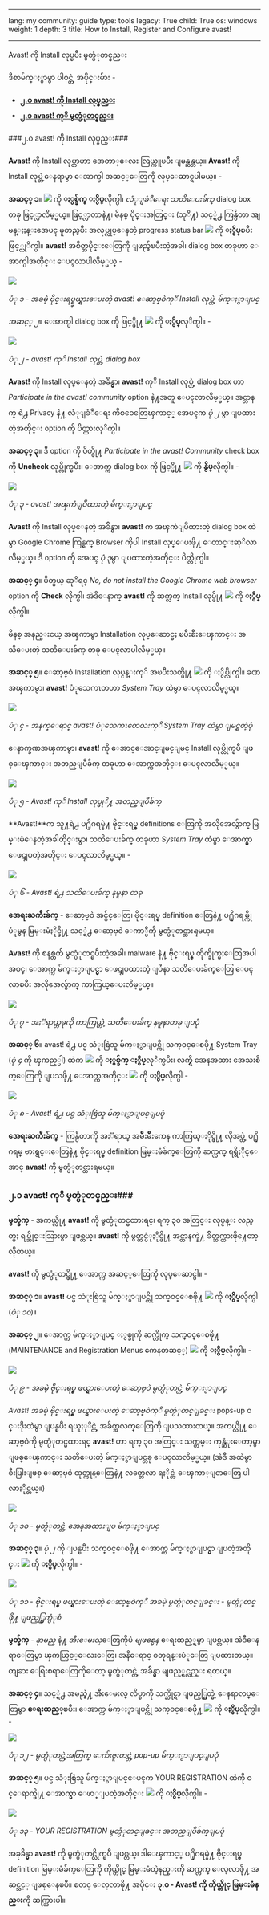 

---

lang: my
community: guide
type: tools
legacy: True
child: True
os: windows
weight: 1
depth: 3
title: How to Install, Register and Configure avast!

---

Avast! ကို Install လုပ္ၿပီး မွတ္ပံုတင္နည္း

ဒီစာမ်က္ႏွာမွာ ပါဝင္တဲ့ အပိုင္းမ်ား -

- [**၂.၀ avast! ကို Install လုပ္နည္း**](#2.0)
- [**၂.၁ avast! ကုိ မွတ္ပံုတင္နည္း**](#2.1)

<a name="2.0"></a>
###၂.၀ avast! ကို Install လုပ္နည္း###

**Avast!** ကို Install လုပ္တာဟာ အေတာ္ေလး လြယ္ကူၿပီး ျမန္ဆန္တယ္။ **Avast!** ကို Install လုပ္တဲ့ေနရာမွာ ေအာက္ပါ အဆင့္ေတြကို လုပ္ေဆာင္ရပါမယ္။ -

**အဆင့္ ၁**။ ![](/sbox/screen/avast-my/15.png) ကို **ႏွစ္ခ်က္ ႏွိပ္**လိုက္ပါ၊ *လံုျခံဳေရး သတိေပးခ်က္* dialog box တခု ဖြင့္လာလိမ့္မယ္။ ဖြင့္လာတာနဲ႔၊ မိနစ္ ပိုင္းအတြင္း (သုိ႔) သင့္ရဲ႕ ကြန္ပ်ဴတာ အျမန္ႏႈန္းအေပၚ မူတည္ၿပီး အလုပ္လုပ္ေနတဲ့ progress status bar ![](/sbox/screen/avast-my/02.png) ကို **ႏွိပ္**ၿပီး ဖြင့္လုိက္ပါ။ **avast!** အစိတ္အပိုင္းေတြကို ျဖည္ခ်ၿပီးတဲ့အခါ၊ dialog box တခုဟာ ေအာက္ပါအတိုင္း ေပၚလာပါလိမ့္မယ္ -

![](/sbox/screen/avast-my/04.png)

*ပံု ၁ - အခမဲ့ ဗိုင္းရပ္စ္ဖယ္ရွားေပးတဲ့ avast! ေဆာ့ဗ္ဝဲကုိ Install လုပ္တဲ့ မ်က္ႏွာျပင္*

*အဆင့္ ၂*။ ေအာက္ပါ dialog box ကို ဖြင့္ဖို႔ ![](/sbox/screen/avast-my/05.png) ကို **ႏွိပ္**လုိက္ပါ။ -

![](/sbox/screen/avast-my/06.png)

*ပံု ၂ - avast! ကုိ Install လုပ္တဲ့ dialog box*

**Avast!** ကို Install လုပ္ေနတဲ့ အခ်ိန္မွာ၊ **avast!** ကုိ Install လုပ္တဲ့ dialog box ဟာ *Participate in the avast! community* option နဲ႔အတူ ေပၚလာလိမ့္မယ္။ အင္တာနက္ ရဲ႕ Privacy နဲ႔ လံုျခံဳေရး ကိစၥေတြေၾကာင့္ အေပၚက *ပုံ ၂* မွာ ျပထားတဲ့အတိုင္း option ကို ပိတ္ထားလုိက္ပါ။ 

**အဆင့္ ၃**။ ဒီ option ကို ပိတ္ဖို႔ *Participate in the avast! Community* check box ကို **Uncheck** လုပ္လိုက္ၿပီး၊ ေအာက္က dialog box ကို ဖြင့္ဖို႔ ![](/sbox/screen/avast-my/05.png) ကို **နွိပ္**လိုက္ပါ။ -

![](/sbox/screen/avast-my/07.png)

*ပံု ၃ - avast! အၾကံျပဳထားတဲ့ မ်က္ႏွာျပင္*

**Avast!** ကို Install လုပ္ေနတဲ့ အခ်ိန္မွာ၊ **avast!** က အၾကံျပဳထားတဲ့ dialog box ထဲမွာ Google Chrome ကြန္ရက္ Browser ကိုပါ Install လုပ္ေပးဖို႔ ေတာင္းဆုိလာလိမ့္မယ္။ ဒီ option ကို အေပၚ *ပုံ ၃*မွာ ျပထားတဲ့အတိုင္း ပိတ္လိုက္ပါ။

**အဆင့္ ၄**။ ပိတ္မယ္ ဆုိရင္ *No, do not install the Google Chrome web browser* option ကို **Check** လိုက္ပါ၊ အဲဒီေနာက္ **avast!** ကို ဆက္လက္ Install လုပ္ဖို႔ ![](/sbox/screen/avast-my/05.png) ကို **ႏွိပ္**လိုက္ပါ။

မိနစ္ အနည္းငယ္ အၾကာမွာ Installation လုပ္ေဆာင္မႈ ၿပီးစီးေၾကာင္း အသိေပးတဲ့ သတိေပးခ်က္ တခု ေပၚလာပါလိမ့္မယ္။

**အဆင့္ ၅**။ ေဆာ့ဗ္ဝဲ Installation လုပ္ငန္းကုိ အၿပီးသတ္ဖို႔ ![](/sbox/screen/avast-my/09.png) ကို ႏွိပ္လိုက္ပါ။ ခဏအၾကာမွာ၊ **avast!** ပံုသေကၤတဟာ *System Tray* ထဲမွာ ေပၚလာလိမ့္မယ္။

![](/sbox/screen/avast-my/10.png)

*ပံု ၄ - အနက္ေရာင္ avast! ပံုသေကၤတေလးကုိ System Tray ထဲမွာ ျမင္ရတဲ့ပုံ*

ေနာက္ခဏအၾကာမွာ၊ **avast!** ကို ေအာင္ေအာင္ျမင္ျမင္ Install လုပ္လိုက္ၿပီ ျဖစ္ေၾကာင္း အတည္ျပဳခ်က္ တခုဟာ ေအာက္ကအတိုင္း ေပၚလာလိမ့္မယ္။

![](/sbox/screen/avast-my/11.png)

*ပံု ၅ - Avast! ကုိ Install လုပ္ဖုိ႔ အတည္ျပဳခ်က္*

**Avast!**က သူ႔ရဲ႕ ပ႐ိုဂရမ္နဲ႔ ဗိုင္းရပ္စ္ definitions ေတြကို အလိုအေလွ်ာက္ မြမ္းမံေနတဲ့အခါတိုင္းမွာ၊ သတိေပးခ်က္ တခုဟာ *System Tray* ထဲမွာ ေအာက္မွာ ေဖၚျပတဲ့အတိုင္း ေပၚလာလိမ့္မယ္။ -

![](/sbox/screen/avast-my/12.png)

*ပံု ၆ - Avast! ရဲ႕ သတိေပးခ်က္ နမူနာ တခု*

**အေရးႀကီးခ်က္** - ေဆာ့ဗ္ဝဲ အင္ဂ်င္ေတြ၊ ဗိုင္းရပ္စ္ definition ေတြနဲ႔ ပ႐ိုဂရမ္ကို ပံုမွန္ မြမ္းမံႏိုင္ဖို႔ သင့္ရဲ႕ ေဆာ့ဗ္ဝဲ ေကာ္ပီကို မွတ္ပံုတင္ထား*ရ*မယ္။

**Avast!** ကို စနစ္တက် မွတ္ပံုတင္ၿပီးတဲ့အခါ၊ malware နဲ႔ ဗိုင္းရပ္စ္ တိုက္ခိုက္မႈေတြအပါအဝင္၊ ေအာက္က မ်က္ႏွာျပင္မွာ ေဖၚျပထားတဲ့ ျပႆနာ သတိေပးခ်က္ေတြ ေပၚလာၿပီး အလိုအေလွ်ာက္ ကာကြယ္ေပးလိမ့္မယ္။

![](/sbox/screen/avast-my/17.png)

*ပံု ၇ - အႏၱရာယ္တခုကို ကာကြယ္တဲ့ သတိေပးခ်က္ နမူနာတခု ျပပုံ*

**အဆင့္ ၆**။ avast! ရဲ႕ ပင္မ သံုးစြဲသူ မ်က္ႏွာျပင္ကို သက္ဝင္ေစဖို႔ System Tray (*ပုံ ၄* ကို ၾကည့္ပါ) ထဲက ![](/sbox/screen/avast-my/13.png) ကို **ႏွစ္ခ်က္ ႏွိပ္**လုိက္ၿပီး၊ လက္ရွိ အေနအထား အေသးစိတ္ေတြကို ျပသဖို႔ ေအာက္ကအတိုင္း ![](/sbox/screen/avast-my/14.png) ကို **ႏွိပ္**လိုက္ပါ -

![](/sbox/screen/avast-my/16.png)

*ပံု ၈ - Avast! ရဲ႕ ပင္မ သံုးစြဲသူ မ်က္ႏွာျပင္ျပပုံ*

**အေရးႀကီးခ်က္** - ကြန္ပ်ဴတာကို အႏၱရာယ္ အမ်ဳိးမ်ဳိးကေန ကာကြယ္ႏိုင္ဖို႔ လိုအပ္တဲ့ ပ႐ိုဂရမ္ ဗားရွင္းေတြနဲ႔ ဗိုင္းရပ္စ္ definition မြမ္းမံခ်က္ေတြကို ဆက္လက္ ရရွိႏိုင္ေအာင္ **avast!** ကို မွတ္ပံုတင္ထားရမယ္။

<a name="2.1"></a>
### ၂.၁ avast! ကုိ မွတ္ပံုတင္နည္း###

**မွတ္ခ်က္** - အကယ္လို႔ **avast!** ကို မွတ္ပံုတင္မထားရင္၊ ရက္ ၃၀ အတြင္း လုပ္ငန္း လည္ပတ္မႈ ရပ္ဆိုင္းသြားမွာ ျဖစ္တယ္။ **avast!** ကို မွတ္တင္ပံုႏိုင္ဖို႔ အင္တာနက္နဲ႔ ခ်ိတ္ဆက္ထားဖို႔ေတာ့ လိုတယ္။

**avast!** ကို မွတ္ပံုတင္ဖို႔ ေအာက္က အဆင့္ေတြကို လုပ္ေဆာင္ပါ။ -

**အဆင့္ ၁**။ **avast!** ပင္မ သံုးစြဲသူ မ်က္ႏွာျပင္ကို သက္ဝင္ေစဖို႔ ![](/sbox/screen/avast-my/20.png) ကို **ႏွိပ္**လိုက္ပါ (*ပံု ၁၀*)။

**အဆင့္ ၂**။ ေအာက္က မ်က္ႏွာျပင္ ႏွစ္ခုကို ဆက္တိုက္ သက္ဝင္ေစဖို႔ (MAINTENANCE and Registration Menus ကေနတဆင့္)  ![](/sbox/screen/avast-my/22.png) ကို **ႏွိပ္**လိုက္ပါ။ -

![](/sbox/screen/avast-my/23.png)

*ပံု ၉ - အခမဲ့ ဗိုင္းရပ္စ္ ဖယ္ရွားေပးတဲ့ ေဆာ့ဗ္ဝဲ မွတ္ပံုတင္တဲ့ မ်က္ႏွာျပင္*

*Avast! အခမဲ့ ဗိုင္းရပ္စ္ ဖယ္ရွားေပးတဲ့ ေဆာ့ဗ္ဝဲကုိ မွတ္ပံုတင္ျခင္း* pops-up ဝင္းဒိုးထဲမွာ ျပန္ၿပီး ရယူႏုိင္တဲ့ အခ်က္အလက္ေတြကို ျပသထားတယ္။ အကယ္လို႔ ေဆာ့ဗ္ဝဲကို မွတ္ပံုတင္မထားရင္ **avast!** ဟာ ရက္ ၃၀ အတြင္း သက္တမ္း ကုန္ဆံုးေတာ့မွာ ျဖစ္ေၾကာင္း သတိေပးတဲ့ မ်က္ႏွာျပင္တခု ေပၚလာလိမ့္မယ္။ (အဲဒီ အထဲမွာ စီးပြါးျဖစ္ ေဆာ့ဗ္ဝဲ ထုတ္ကုန္ေတြနဲ႔ လတ္တေလာ ရႏိုင္တဲ့ ေၾကာ္ျငာေတြ ပါလာႏိုင္တယ္။)

![](/sbox/screen/avast-my/24.png)

*ပံု ၁၀ - မွတ္ပံုတင္တဲ့ အေနအထားျပ မ်က္ႏွာျပင္*

**အဆင့္ ၃**။ *ပုံ ၂* ကို ျပန္ၿပီး သက္ဝင္ေစဖို႔ ေအာက္က မ်က္ႏွာျပင္မွာ ျပတဲ့အတိုင္း ![](/sbox/screen/avast-my/25.png) ကို **ႏွိပ္**လိုက္ပါ။ -

![](/sbox/screen/avast-my/26.png)
  
*ပံု ၁၁ - ဗိုင္းရပ္စ္ ဖယ္ရွားေပးတဲ့ ေဆာ့ဗ္ဝဲကုိ အခမဲ့ မွတ္ပံုတင္ျခင္း - မွတ္ပံုတင္ဖို႔ ျဖည့္စြက္ပံုစံ*

**မွတ္ခ်က္** - *နာမည္* နဲ႔ *အီးေမးလ္*ေတြကိုပဲ *မျဖစ္မေန* ေရးထည့္ရမွာ ျဖစ္တယ္။ အဲဒီေနရာေတြမွာ ၾကယ္ပြင့္ေလးေတြ၊ အနီေရာင္ စတုရန္းပံုေတြ ျပထားတယ္။ တျခား ေရြးစရာေတြကိုေတာ့ မွတ္ပံုတင္တဲ့ အခ်ိန္မွာ မျဖည့္ရင္လည္း ရတယ္။

**အဆင့္ ၄**။ သင့္ရဲ႕ အမည္နဲ႔ အီးေမးလ္ လိပ္စာကို သက္ဆိုင္ရာ ျဖည့္စြတ္မဲ့ ေနရာလပ္ေတြမွာ **ေရးထည့္**ၿပီး၊ ေအာက္က မ်က္ႏွာျပင္ကို သက္ဝင္ေစဖို႔ ![](/sbox/screen/avast-my/28.png) ကို **ႏွိပ္**လိုက္ပါ။ -

![](/sbox/screen/avast-my/29.png)

*ပံု ၁၂ - မွတ္ပံုတင္တဲ့အတြက္ ေက်းဇူးတင္တဲ့ pop-up မ်က္ႏွာျပင္ျပပုံ*

**အဆင့္ ၅**။ ပင္မ သံုးစြဲသူ မ်က္ႏွာျပင္ေပၚက YOUR REGISTRATION ထဲကို ဝင္ေရာက္ဖို႔ ေအာက္မွာ ေဖာ္ျပတဲ့အတိုင္း ![](/sbox/screen/avast-my/30.png) ကို **ႏွိပ္**လိုက္ပါ။ -

![](/sbox/screen/avast-my/31.png)

*ပံု ၁၃ - YOUR REGISTRATION မွတ္ပံုတင္ျခင္း အတည္ျပဳခ်က္ျပပုံ*

အခုခ်ိန္မွာ **avast!** ကို မွတ္ပံုတင္လိုက္ၿပီ ျဖစ္တယ္၊ ဒါေၾကာင့္ ပ႐ိုဂရမ္နဲ႔ ဗိုင္းရပ္စ္ definition မြမ္းမံခ်က္ေတြကို ကိုယ္တိုင္ မြမ္းမံတဲ့နည္းကို ဆက္လက္ ေလ့လာဖို႔ အဆင္သင့္ ျဖစ္ေနၿပီ။ စတင္ ေလ့လာဖို႔ အပိုင္း **၃.၀ - Avast! ကို ကိုယ္တိုင္ မြမ္းမံနည္း**ကို ဆက္သြားပါ။


